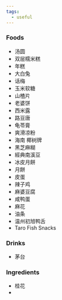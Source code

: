 ```yaml
---
tags:
  - useful
---
```


### Foods
- 汤圆
- 双层糯米糕
- 年糕
- 大白兔
- 话梅
- 玉米软糖
- 山楂片
- 老婆饼
- 西米露
- 路豆唐
- 龟苓膏
- 爽滑凉粉
- 海南 椰树牌
- 黑芝麻糊
- 經典南溪豆
- 冰皮月餅
- 月餅
- 皮蛋
- 辣子鸡
- 麻婆豆腐
- 咸鸭蛋
- 麻花
- 油条
- 温州初旭鸭舌 
- Taro Fish Snacks
### Drinks
- 茅台
### Ingredients
- 桂花
- 
